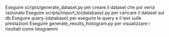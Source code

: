 Eseguire scripts/generate_dataset.py per creare il dataset che poi verrà razionato
Eseguire scripts/import_to{database}.py per caricare il dataset sul db
Eseguire query-{database} per eseguire le query e il test sulle prestazioni
Eseguire generate_results_histogram.py per visualizzare i risultati come istogrammi